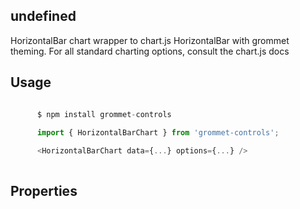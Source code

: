 ## undefined
HorizontalBar chart wrapper to chart.js HorizontalBar with grommet theming.
       For all standard charting options, consult the chart.js docs
      

## Usage

```javascript

      $ npm install grommet-controls
 
      import { HorizontalBarChart } from 'grommet-controls';

      <HorizontalBarChart data={...} options={...} />
    
```

## Properties

  